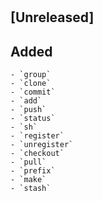 #

## [Unreleased]

## Added
    - `group`
    - `clone`
    - `commit`
    - `add`
    - `push`
    - `status`
    - `sh`
    - `register`
    - `unregister`
    - `checkout`
    - `pull`
    - `prefix`
    - `make`
    - `stash`
